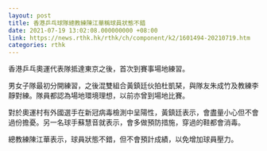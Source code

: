 ```yaml
---
layout: post
title: 香港乒乓球隊總教練陳江華稱球員狀態不錯
date: 2021-07-19 13:02:08.000000000 +08:00
link: https://news.rthk.hk/rthk/ch/component/k2/1601494-20210719.htm
categories: rthk
---
```


香港乒乓奧運代表隊抵達東京之後，首次到賽事場地練習。

男女子隊最初分開練習，之後混雙組合黃鎮廷伙拍杜凱琹，與隊友朱成竹及教練李靜對練。隊員都認為場地環境理想，以前亦曾到場地比賽。

對於奧運村有外國選手在新冠病毒檢測中呈陽性，黃鎮廷表示，會盡量小心但不會過份擔憂。另一名球手蘇慧音就表示，會多做預防措施，穿過的鞋都會消毒。

總教練陳江華表示，球員狀態不錯，但不會預計成績，以免增加球員壓力。
